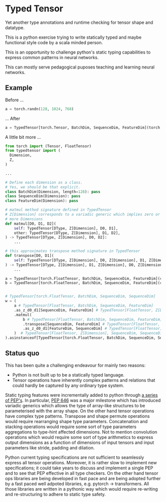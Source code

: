 # Typed Tensor
Yet another type annotations and runtime checking for tensor shape and datatype.

This is a python exercise trying to write statically typed and maybe functional style code by a scala minded person.

This is an opportunity to challenge python's static typing capabilities to express common patterns in neural networks. 

This can mostly serve pedagogical puposes teaching and learning neural networks.

## Example

Before ...
```python
a = torch.randn(128, 1024, 768)
```

... After
```python
a = TypedTensor[torch.Tensor, BatchDim, SequenceDim, FeatureDim](torch.randn(128, 1024, 768))
```

A little bit more ...

```python
from torch import (Tensor, FloatTensor)
from typedtensor import (
  Dimension,
  Z,
)

...

# Define each dimension as a class.
# Yes, we should be that explicit.
class BatchDim(Dimension, length=128): pass
class SequenceDim(Dimension): pass
class FeatureDim(Dimension): pass

# matmul method signature defined in TypedTensor
# Z[Dimension] corresponds to a variadic generic which implies zero or
# more Dimensions
def matmul[D0, D1, D2](
    self: TypedTensor[DType, Z[Dimension], D0, D1],
    other: TypedTensor[DType, Z[Dimension], D1, D2],
) -> TypedTensor[DType, Z[Dimension], D0, D2]:
    ...

# this approximates transpose method signature in TypedTensor
def transpose[D0, D1](
    self: TypedTensor[DType, Z[Dimension], D0, Z[Dimension], D1, Z[Dimension]],
) -> TypedTensor[DType, Z[Dimension], D1, Z[Dimension], D0, Z[Dimension]]:
    ...

a = TypedTensor[torch.FloatTensor, BatchDim, SequenceDim, FeatureDim](cast(torch.FloatTensor, torch.randn(128, 1024, 768)))
b = TypedTensor[torch.FloatTensor, BatchDim, SequenceDim, FeatureDim](cast(torch.FloatTensor, torch.randn(128, 1024, 768)))


# TypedTensor[torch.FloatTensor, BatchDim, SequenceDim, SequenceDim]
w = (
    a # TypedTensor[FloatTensor, BatchDim, SequenceDim, FeatureDim]
    .as_z_d0_d1[SequenceDim, FeatureDim] # TypedTensor[FloatTensor, Z[Dimension], SequenceDim, FeatureDim]
    .matmul(
        b # TypedTensor[FloatTensor, BatchDim, SequenceDim, FeatureDim]
        .transpose[SequenceDim, FeatureDim] # TypedTensor[FloatTensor, Z[Dimension], FeatureDim, Z[Dimension], SequenceDim]
        .as_z_d0_d1[FeatureDim, SequenceDim] # TypedTensor[FloatTensor, Z[Dimension], FeatureDim, SequenceDim]
    )  # TypedTensor[FloatTensor, Z[Dimension], SequenceDim, SequenceDim]
).asinstanceof[TypedTensor[torch.FloatTensor, BatchDim, SequenceDim, SequenceDim]]
```

## Status quo

This has been quite a challenging endeavour for mainly two reasons:
- Python is not built up to be a statically typed language.
- Tensor operations have inherently complex patterns and relations that could hardly be captured by any ordinary type system.

Static typing features were incrementally added to python through [a series of PEP's](https://peps.python.org/topic/typing/).
In particular, [PEP 646](https://peps.python.org/pep-0646/) was a major milestone which has introduced variadic generics which allows
the type of array-like structures to be parameterised with the array shape. On the other hand tensor operations
have complex type patterns. Transpose and shape permute operations would require rearranging shape type parameters.
Concatenation and stacking operations would require some sort of type parameters aggregations to type-hint affected
dimensions. Not to mention convolution operations which would require some sort of type arithmetics to express
output dimensions as a function of dimensions of input tensors and input parameters like stride, padding and dilation.

Python current typing specifications are not sufficient to seamlessly express all tensor operations. Moreover,
it is rather slow to implement new specifications; it could take years to discuss and implement a single PEP
and to see that PEP effective in all type checkers. On the other hand tensor ops libraries are being developed
in fast pace and are being adopted further by a fast paced well adpoted libraries, e.g. pytorch -> transformers.
All those libraries are written in a pythonic way which would require re-writing and re-structuring to adhere
to static type safety.
